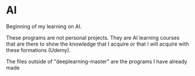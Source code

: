 # AI
Beginning of my learning on AI.

These programs are not personal projects. They are AI learning courses that are there to show the knowledge that I acquire or that I will acquire with these formations (Udemy).

The files outside of "deeplearning-master" are the programs I have already made

